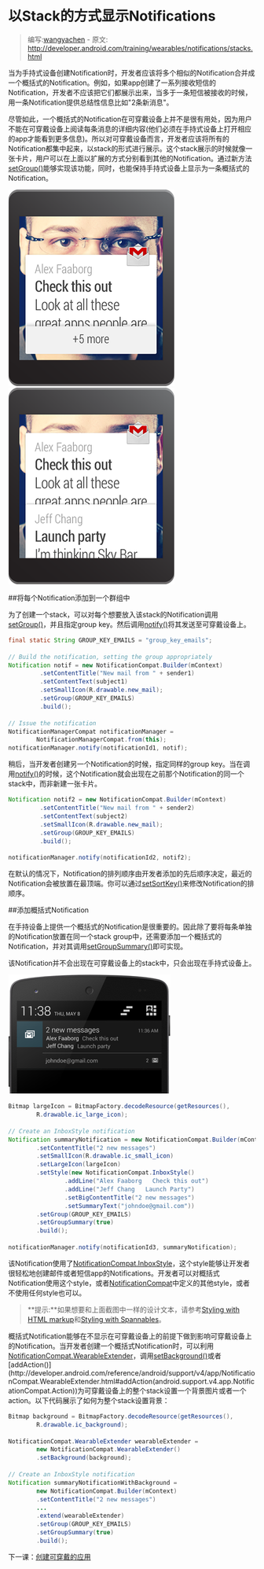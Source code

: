 # 以Stack的方式显示Notifications

> 编写:[wangyachen](https://github.com/wangyacheng) - 原文: <http://developer.android.com/training/wearables/notifications/stacks.html>

当为手持式设备创建Notification时，开发者应该将多个相似的Notification合并成一个概括式的Notification。例如，如果app创建了一系列接收短信的Notification，开发者不应该把它们都展示出来，当多于一条短信被接收的时候，用一条Notification提供总结性信息比如"2条新消息"。

尽管如此，一个概括式的Notification在可穿戴设备上并不是很有用处，因为用户不能在可穿戴设备上阅读每条消息的详细内容(他们必须在手持式设备上打开相应的app才能看到更多信息)。所以对可穿戴设备而言，开发者应该将所有的Notification都集中起来，以stack的形式进行展示。这个stack展示的时候就像一张卡片，用户可以在上面以扩展的方式分别看到其他的Notification。通过新方法[setGroup()](http://developer.android.com/reference/android/support/v4/app/NotificationCompat.Builder.html#setGroup(java.lang.String))能够实现该功能，同时，也能保持手持式设备上显示为一条概括式的Notification。

![](11_bundles_A.png)
![](11_bundles_B.png)

##将每个Notification添加到一个群组中

为了创建一个stack，可以对每个想要放入该stack的Notification调用[setGroup()](http://developer.android.com/reference/android/support/v4/app/NotificationCompat.Builder.html#setGroup(java.lang.String))，并且指定group key。然后调用[notify()](http://developer.android.com/reference/java/lang/Object.html#notify())将其发送至可穿戴设备上。

```java
final static String GROUP_KEY_EMAILS = "group_key_emails";

// Build the notification, setting the group appropriately
Notification notif = new NotificationCompat.Builder(mContext)
         .setContentTitle("New mail from " + sender1)
         .setContentText(subject1)
         .setSmallIcon(R.drawable.new_mail);
         .setGroup(GROUP_KEY_EMAILS)
         .build();

// Issue the notification
NotificationManagerCompat notificationManager =
        NotificationManagerCompat.from(this);
notificationManager.notify(notificationId1, notif);
```

稍后，当开发者创建另一个Notification的时候，指定同样的group key。当在调用[notify()](http://developer.android.com/reference/java/lang/Object.html#notify())的时候，这个Notification就会出现在之前那个Notification的同一个stack中，而非新建一张卡片。

```java
Notification notif2 = new NotificationCompat.Builder(mContext)
         .setContentTitle("New mail from " + sender2)
         .setContentText(subject2)
         .setSmallIcon(R.drawable.new_mail);
         .setGroup(GROUP_KEY_EMAILS)
         .build();

notificationManager.notify(notificationId2, notif2);
```

在默认的情况下，Notification的排列顺序由开发者添加的先后顺序决定，最近的Notification会被放置在最顶端。你可以通过[setSortKey()](http://developer.android.com/reference/android/support/v4/app/NotificationCompat.Builder.html#setSortKey(java.lang.String))来修改Notification的排顺序。

##添加概括式Notification

在手持设备上提供一个概括式的Notification是很重要的。因此除了要将每条单独的Notification放置在同一个stack group中，还需要添加一个概括式的Notification，并对其调用[setGroupSummary()](http://developer.android.com/reference/android/support/v4/app/NotificationCompat.Builder.html#setGroupSummary(boolean))即可实现。

该Notification并不会出现在可穿戴设备上的stack中，只会出现在手持式设备上。

![](notif_summary_framed.png)

```java
Bitmap largeIcon = BitmapFactory.decodeResource(getResources(),
        R.drawable.ic_large_icon);

// Create an InboxStyle notification
Notification summaryNotification = new NotificationCompat.Builder(mContext)
        .setContentTitle("2 new messages")
        .setSmallIcon(R.drawable.ic_small_icon)
        .setLargeIcon(largeIcon)
        .setStyle(new NotificationCompat.InboxStyle()
                .addLine("Alex Faaborg   Check this out")
                .addLine("Jeff Chang   Launch Party")
                .setBigContentTitle("2 new messages")
                .setSummaryText("johndoe@gmail.com"))
        .setGroup(GROUP_KEY_EMAILS)
        .setGroupSummary(true)
        .build();

notificationManager.notify(notificationId3, summaryNotification);
```

该Notification使用了[NotificationCompat.InboxStyle](http://developer.android.com/reference/android/support/v4/app/NotificationCompat.InboxStyle.html)，这个style能够让开发者很轻松地创建邮件或者短信app的Notifications。开发者可以对概括式Notification使用这个style，或者[NotificationCompat](http://developer.android.com/reference/android/support/v4/app/NotificationCompat.html)中定义的其他style，或者不使用任何style也可以。

>**提示:**如果想要和上面截图中一样的设计文本，请参考[Styling with HTML markup](http://developer.android.com/guide/topics/resources/string-resource.html#StylingWithHTML)和[Styling with Spannables](http://developer.android.com/guide/topics/resources/string-resource.html#StylingWithSpannables)。

概括式Notification能够在不显示在可穿戴设备上的前提下做到影响可穿戴设备上的Notification。当开发者创建一个概括式Notification时，可以利用[NotificationCompat.WearableExtender](http://developer.android.com/reference/android/support/v4/app/NotificationCompat.WearableExtender.html)，调用[setBackground()](http://developer.android.com/reference/android/support/v4/app/NotificationCompat.WearableExtender.html#setBackground(android.graphics.Bitmap))或者[addAction()](http://developer.android.com/reference/android/support/v4/app/NotificationCompat.WearableExtender.html#addAction(android.support.v4.app.NotificationCompat.Action))为可穿戴设备上的整个stack设置一个背景图片或者一个action。以下代码展示了如何为整个stack设置背景：

```java
Bitmap background = BitmapFactory.decodeResource(getResources(),
        R.drawable.ic_background);

NotificationCompat.WearableExtender wearableExtender =
        new NotificationCompat.WearableExtender()
        .setBackground(background);

// Create an InboxStyle notification
Notification summaryNotificationWithBackground =
        new NotificationCompat.Builder(mContext)
        .setContentTitle("2 new messages")
        ...
        .extend(wearableExtender)
        .setGroup(GROUP_KEY_EMAILS)
        .setGroupSummary(true)
        .build();
```

下一课：[创建可穿戴的应用](apps/index.html)



